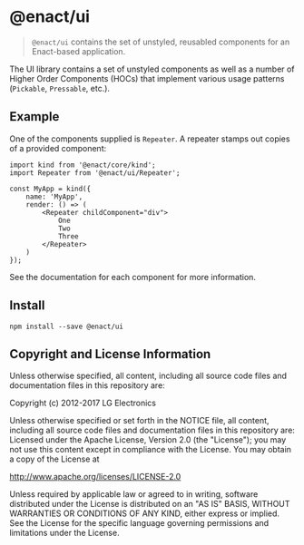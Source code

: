 # @enact/ui

> `@enact/ui` contains the set of unstyled, reusabled components for an Enact-based application.

The UI library contains a set of unstyled components as well as a number of Higher Order Components (HOCs)
that implement various usage patterns (`Pickable`, `Pressable`, etc.).

## Example

One of the components supplied is `Repeater`. A repeater stamps out copies of a provided component:
```
import kind from '@enact/core/kind';
import Repeater from '@enact/ui/Repeater';

const MyApp = kind({
    name: 'MyApp',
    render: () => (
        <Repeater childComponent="div">
            One
            Two
            Three
        </Repeater>
    )
});
```

See the documentation for each component for more information.

## Install

```
npm install --save @enact/ui
```

## Copyright and License Information

Unless otherwise specified, all content, including all source code files and documentation files in this repository are:

Copyright (c) 2012-2017 LG Electronics

Unless otherwise specified or set forth in the NOTICE file, all content, including all source code files and documentation files in this repository are: Licensed under the Apache License, Version 2.0 (the "License"); you may not use this content except in compliance with the License. You may obtain a copy of the License at

http://www.apache.org/licenses/LICENSE-2.0

Unless required by applicable law or agreed to in writing, software distributed under the License is distributed on an "AS IS" BASIS, WITHOUT WARRANTIES OR CONDITIONS OF ANY KIND, either express or implied. See the License for the specific language governing permissions and limitations under the License.
